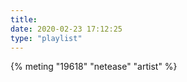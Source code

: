 ```yaml
---
title: 
date: 2020-02-23 17:12:25
type: "playlist"
---
```



{% meting "19618" "netease" "artist" %}












